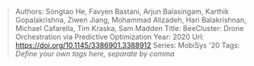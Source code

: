 > Authors: Songtao He, Favyen Bastani, Arjun Balasingam, Karthik Gopalakrishna, Ziwen Jiang, Mohammad Alizadeh, Hari Balakrishnan, Michael Cafarella, Tim Kraska, Sam Madden
> Title: BeeCluster: Drone Orchestration via Predictive Optimization
> Year: 2020
> Url: https://doi.org/10.1145/3386901.3388912
> Series: MobiSys '20
> Tags: *Define your own tags here, separate by comma*